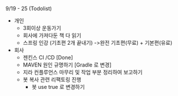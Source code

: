 9/19 - 25 (Todolist)
- 개인
  - 3회이상 운동가기
  - 회사에 가져다둔 책 다 읽기
  - 스프링 인강 (기초편 2개 끝내기) ->완전 기초편(무료) + 기본편(유료)
- 회사
  - 젠킨스 CI /CD [Done]
  - MAVEN 원인 규명하기 [Gradle 로 변경]
  - 지라 컨플루언스 마무리 및 작업 부분 정리하여 보고하기
  - 봇 복사 관련 리팩토링 진행
    - 봇 use true 로 변경하기
